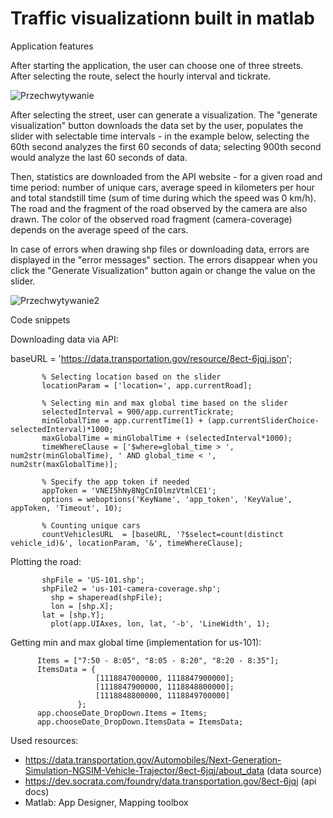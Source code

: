 # Traffic visualizationn built in matlab


Application features

After starting the application, the user can choose one of three streets. After selecting the route, select the hourly interval and tickrate.

![Przechwytywanie](https://github.com/JohnMorphy/trafficVisualizationMatlab/assets/92916894/59b48d23-1c4a-4b76-8acf-adf8fbd738fb)

After selecting the street, user can generate a visualization.
The "generate visualization" button downloads the data set by the user, populates the slider with selectable time intervals - in the example below, selecting the 60th second analyzes the first 60 seconds of data; selecting 900th second would analyze the last 60 seconds of data.

Then, statistics are downloaded from the API website - for a given road and time period: number of unique cars, average speed in kilometers per hour and total standstill time (sum of time during which the speed was 0 km/h).
The road and the fragment of the road observed by the camera are also drawn. The color of the observed road fragment (camera-coverage) depends on the average speed of the cars.

In case of errors when drawing shp files or downloading data, errors are displayed in the "error messages" section. The errors disappear when you click the "Generate Visualization" button again or change the value on the slider.

![Przechwytywanie2](https://github.com/JohnMorphy/trafficVisualizationMatlab/assets/92916894/d8bba6dc-cab6-459c-848e-5c6e68fc7348)

Code snippets

Downloading data via API:

baseURL = 'https://data.transportation.gov/resource/8ect-6jqj.json';
          
           % Selecting location based on the slider
           locationParam = ['location=', app.currentRoad];
          
           % Selecting min and max global time based on the slider
           selectedInterval = 900/app.currentTickrate;
           minGlobalTime = app.currentTime(1) + (app.currentSliderChoice-selectedInterval)*1000;
           maxGlobalTime = minGlobalTime + (selectedInterval*1000);
           timeWhereClause = ['$where=global_time > ', num2str(minGlobalTime), ' AND global_time < ', num2str(maxGlobalTime)];
          
           % Specify the app token if needed
           appToken = 'VNEI5hNy8NgCnI0lmzVtmlCE1';
           options = weboptions('KeyName', 'app_token', 'KeyValue', appToken, 'Timeout', 10);
          
           % Counting unique cars
           countVehiclesURL  = [baseURL, '?$select=count(distinct vehicle_id)&', locationParam, '&', timeWhereClause];

Plotting the road:

           shpFile = 'US-101.shp';      
           shpFile2 = 'us-101-camera-coverage.shp';
	         shp = shaperead(shpFile);
	         lon = [shp.X];
           lat = [shp.Y];
	         plot(app.UIAxes, lon, lat, '-b', 'LineWidth', 1);

Getting min and max global time (implementation for us-101):

          Items = ["7:50 - 8:05", "8:05 - 8:20", "8:20 - 8:35"];
          ItemsData = {
                       [1118847000000, 1118847900000];
                       [1118847900000, 1118848800000];
                       [1118848800000, 1118849700000]
                   };
          app.chooseDate_DropDown.Items = Items;
          app.chooseDate_DropDown.ItemsData = ItemsData;


Used resources:

 - https://data.transportation.gov/Automobiles/Next-Generation-Simulation-NGSIM-Vehicle-Trajector/8ect-6jqj/about_data
   (data source)
 - https://dev.socrata.com/foundry/data.transportation.gov/8ect-6jqj
   (api docs)
 - Matlab: App Designer, Mapping toolbox


